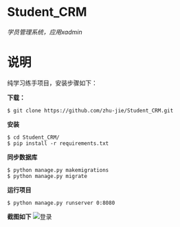 # Student_CRM

*学员管理系统，应用xadmin*

# 说明
纯学习练手项目，安装步骤如下：

**下载：**
```shell
$ git clone https://github.com/zhu-jie/Student_CRM.git
```

**安装**
```shell
$ cd Student_CRM/
$ pip install -r requirements.txt
```

**同步数据库**
```shell
$ python manage.py makemigrations
$ python manage.py migrate
```

**运行项目**

```shell
$ python manage.py runserver 0:8080
```

**截图如下**
![登录](https://github.com/zhu-jie/Student_CRM/blob/master/tmp/a1.png)


